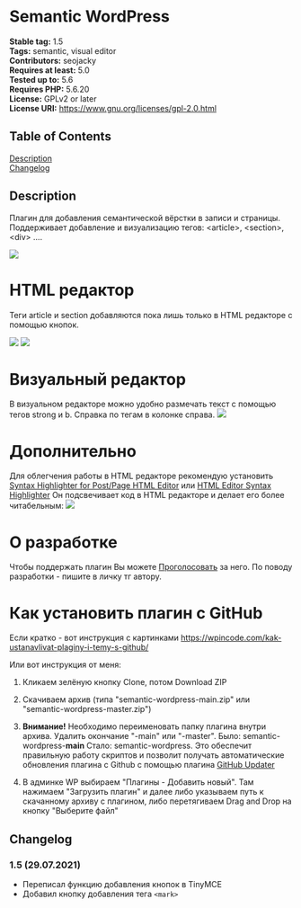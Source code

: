 # Semantic WordPress

**Stable tag:** 1.5 \
**Tags:** semantic, visual editor \
**Contributors:** seojacky \
**Requires at least:** 5.0 \
**Tested up to:** 5.6 \
**Requires PHP:** 5.6.20 \
**License:** GPLv2 or later \
**License URI:** https://www.gnu.org/licenses/gpl-2.0.html

## Table of Contents  
[Description](#description)  
[Changelog](#changelog)


## Description

Плагин для добавления семантической вёрстки в записи и страницы. Поддерживает добавление и визуализацию тегов: &lt;article&gt;, &lt;section&gt;, &lt;div&gt; ....


<img src="https://wp-booster.com/wp-content/uploads/2020/10/plagin-semantic-wordpress.jpg">



# HTML редактор

Теги article и section добавляются пока лишь только в HTML редакторе с помощью кнопок. 

<img src="https://i.imgur.com/tzXfnjN.jpg">

<img src="https://i.imgur.com/RFp8tic.jpg">

# Визуальный редактор
В визуальном редакторе можно удобно размечать текст с помощью тегов strong и b. Справка по тегам в колонке справа.
<img src="https://i.imgur.com/KzwEs2F.png">

# Дополнительно

Для облегчения работы в HTML редакторе рекомендую установить [Syntax Highlighter for Post/Page HTML Editor](https://github.com/ArthurGareginyan/syntax-highlighter-for-postpage-html-editor) или [HTML Editor Syntax Highlighter](https://ru.wordpress.org/plugins/html-editor-syntax-highlighter/ "HTML Editor Syntax Highlighter")   Он подсвечивает код в HTML редакторе и делает его более читабельным:
<img src="https://i.imgur.com/S8sN1av.png">

# О разработке

Чтобы поддержать плагин Вы можете <a href="https://forms.gle/NQmNV3KkfjX879Hz7">Проголосовать</a> за него. По поводу разработки - пишите в личку тг автору. 

# Как установить плагин с GitHub

Если кратко - вот инструкция с картинками https://wpincode.com/kak-ustanavlivat-plaginy-i-temy-s-github/

Или вот инструкция от меня:

1. Кликаем зелёную кнопку Clone, потом Download ZIP

2. Скачиваем архив (типа "semantic-wordpress-main.zip" или "semantic-wordpress-master.zip")

3. **Внимание!** Необходимо переименовать папку плагина внутри архива. Удалить окончание "-main" или "-master". Было: semantic-wordpress-**main** Стало: semantic-wordpress. Это обеспечит правильную работу скриптов и позволит получать автоматические обновления плагина с Github с помощью плагина  [GitHub Updater](https://github.com/afragen/github-updater "GitHub Updater")

4. В админке WP выбираем "Плагины - Добавить новый". Там нажимаем "Загрузить плагин" и далее либо указываем путь к скачанному архиву с плагином, либо перетягиваем Drag and Drop на кнопку "Выберите файл"

## Changelog

### 1.5 (29.07.2021)

* Переписал функцию добавления кнопок в TinyMCE
* Добавил кнопку добавления тега `<mark>`
